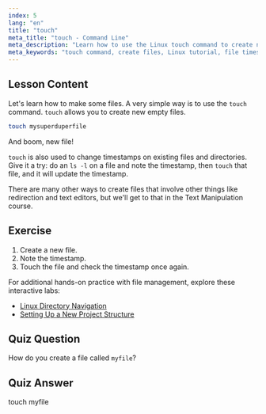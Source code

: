 ```yaml
---
index: 5
lang: "en"
title: "touch"
meta_title: "touch - Command Line"
meta_description: "Learn how to use the Linux touch command to create new files and update timestamps. This beginner-friendly guide helps you understand file management."
meta_keywords: "touch command, create files, Linux tutorial, file timestamps, Linux for beginners, Linux guide, basic commands"
---
```


## Lesson Content

Let's learn how to make some files. A very simple way is to use the `touch` command. `touch` allows you to create new empty files.

```bash
touch mysuperduperfile
```

And boom, new file!

`touch` is also used to change timestamps on existing files and directories. Give it a try: do an `ls -l` on a file and note the timestamp, then `touch` that file, and it will update the timestamp.

There are many other ways to create files that involve other things like redirection and text editors, but we'll get to that in the Text Manipulation course.

## Exercise

1. Create a new file.
2. Note the timestamp.
3. Touch the file and check the timestamp once again.

For additional hands-on practice with file management, explore these interactive labs:

- [Linux Directory Navigation](https://labex.io/labs/linux-directory-navigation-387844)
- [Setting Up a New Project Structure](https://labex.io/labs/linux-setting-up-a-new-project-structure-387859)

## Quiz Question

How do you create a file called `myfile`?

## Quiz Answer

touch myfile

